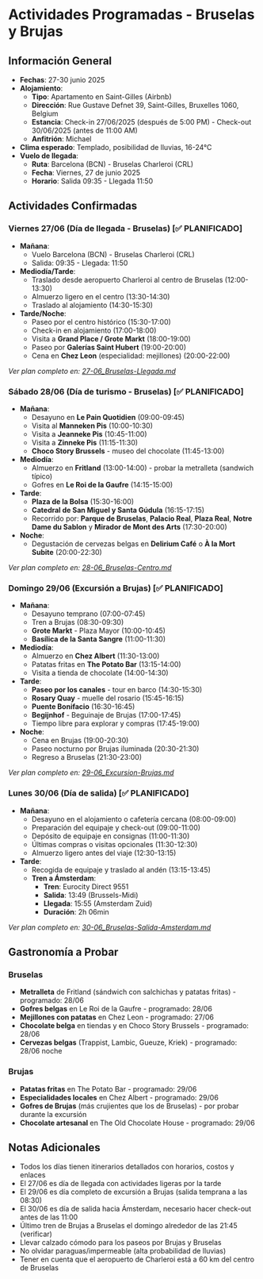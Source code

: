 # Actividades Programadas - Bruselas y Brujas

## Información General
- **Fechas**: 27-30 junio 2025
- **Alojamiento**: 
  * **Tipo**: Apartamento en Saint-Gilles (Airbnb)
  * **Dirección**: Rue Gustave Defnet 39, Saint-Gilles, Bruxelles 1060, Belgium
  * **Estancia**: Check-in 27/06/2025 (después de 5:00 PM) - Check-out 30/06/2025 (antes de 11:00 AM)
  * **Anfitrión**: Michael
- **Clima esperado**: Templado, posibilidad de lluvias, 16-24°C
- **Vuelo de llegada**:
  * **Ruta**: Barcelona (BCN) - Bruselas Charleroi (CRL)
  * **Fecha**: Viernes, 27 de junio 2025
  * **Horario**: Salida 09:35 - Llegada 11:50

## Actividades Confirmadas

### Viernes 27/06 (Día de llegada - Bruselas) [✅ PLANIFICADO]
- **Mañana**: 
  * Vuelo Barcelona (BCN) - Bruselas Charleroi (CRL)
  * Salida: 09:35 - Llegada: 11:50
- **Mediodía/Tarde**:
  * Traslado desde aeropuerto Charleroi al centro de Bruselas (12:00-13:30)
  * Almuerzo ligero en el centro (13:30-14:30)
  * Traslado al alojamiento (14:30-15:30)
- **Tarde/Noche**:
  * Paseo por el centro histórico (15:30-17:00)
  * Check-in en alojamiento (17:00-18:00)
  * Visita a **Grand Place / Grote Markt** (18:00-19:00)
  * Paseo por **Galerías Saint Hubert** (19:00-20:00)
  * Cena en **Chez Leon** (especialidad: mejillones) (20:00-22:00)

_Ver plan completo en: [27-06_Bruselas-Llegada.md](./27-06_Bruselas-Llegada.md)_

### Sábado 28/06 (Día de turismo - Bruselas) [✅ PLANIFICADO]
- **Mañana**:
  * Desayuno en **Le Pain Quotidien** (09:00-09:45)
  * Visita al **Manneken Pis** (10:00-10:30)
  * Visita a **Jeanneke Pis** (10:45-11:00)
  * Visita a **Zinneke Pis** (11:15-11:30)
  * **Choco Story Brussels** - museo del chocolate (11:45-13:00)
- **Mediodía**:
  * Almuerzo en **Fritland** (13:00-14:00) - probar la metralleta (sandwich típico)
  * Gofres en **Le Roi de la Gaufre** (14:15-15:00)
- **Tarde**:
  * **Plaza de la Bolsa** (15:30-16:00)
  * **Catedral de San Miguel y Santa Gúdula** (16:15-17:15)
  * Recorrido por: **Parque de Bruselas**, **Palacio Real**, **Plaza Real**, **Notre Dame du Sablon** y **Mirador de Mont des Arts** (17:30-20:00)
- **Noche**:
  * Degustación de cervezas belgas en **Delirium Café** o **À la Mort Subite** (20:00-22:30)

_Ver plan completo en: [28-06_Bruselas-Centro.md](./28-06_Bruselas-Centro.md)_

### Domingo 29/06 (Excursión a Brujas) [✅ PLANIFICADO]
- **Mañana**:
  * Desayuno temprano (07:00-07:45)
  * Tren a Brujas (08:30-09:30)
  * **Grote Markt** - Plaza Mayor (10:00-10:45)
  * **Basílica de la Santa Sangre** (11:00-11:30)
- **Mediodía**:
  * Almuerzo en **Chez Albert** (11:30-13:00)
  * Patatas fritas en **The Potato Bar** (13:15-14:00)
  * Visita a tienda de chocolate (14:00-14:30)
- **Tarde**:
  * **Paseo por los canales** - tour en barco (14:30-15:30)
  * **Rosary Quay** - muelle del rosario (15:45-16:15)
  * **Puente Bonifacio** (16:30-16:45)
  * **Begijnhof** - Beguinaje de Brujas (17:00-17:45)
  * Tiempo libre para explorar y compras (17:45-19:00)
- **Noche**:
  * Cena en Brujas (19:00-20:30)
  * Paseo nocturno por Brujas iluminada (20:30-21:30)
  * Regreso a Bruselas (21:30-23:00)

_Ver plan completo en: [29-06_Excursion-Brujas.md](./29-06_Excursion-Brujas.md)_

### Lunes 30/06 (Día de salida) [✅ PLANIFICADO]
- **Mañana**: 
  * Desayuno en el alojamiento o cafetería cercana (08:00-09:00)
  * Preparación del equipaje y check-out (09:00-11:00)
  * Depósito de equipaje en consignas (11:00-11:30)
  * Últimas compras o visitas opcionales (11:30-12:30)
  * Almuerzo ligero antes del viaje (12:30-13:15)
- **Tarde**: 
  * Recogida de equipaje y traslado al andén (13:15-13:45)
  * **Tren a Ámsterdam**:
    * **Tren**: Eurocity Direct 9551
    * **Salida**: 13:49 (Brussels-Midi)
    * **Llegada**: 15:55 (Amsterdam Zuid)
    * **Duración**: 2h 06min

_Ver plan completo en: [30-06_Bruselas-Salida-Amsterdam.md](./30-06_Bruselas-Salida-Amsterdam.md)_

## Gastronomía a Probar
### Bruselas
- **Metralleta** de Fritland (sándwich con salchichas y patatas fritas) - programado: 28/06
- **Gofres belgas** en Le Roi de la Gaufre - programado: 28/06
- **Mejillones con patatas** en Chez Leon - programado: 27/06
- **Chocolate belga** en tiendas y en Choco Story Brussels - programado: 28/06
- **Cervezas belgas** (Trappist, Lambic, Gueuze, Kriek) - programado: 28/06 noche

### Brujas
- **Patatas fritas** en The Potato Bar - programado: 29/06
- **Especialidades locales** en Chez Albert - programado: 29/06
- **Gofres de Brujas** (más crujientes que los de Bruselas) - por probar durante la excursión
- **Chocolate artesanal** en The Old Chocolate House - programado: 29/06

## Notas Adicionales
- Todos los días tienen itinerarios detallados con horarios, costos y enlaces
- El 27/06 es día de llegada con actividades ligeras por la tarde
- El 29/06 es día completo de excursión a Brujas (salida temprana a las 08:30)
- El 30/06 es día de salida hacia Ámsterdam, necesario hacer check-out antes de las 11:00
- Último tren de Brujas a Bruselas el domingo alrededor de las 21:45 (verificar)
- Llevar calzado cómodo para los paseos por Brujas y Bruselas
- No olvidar paraguas/impermeable (alta probabilidad de lluvias)
- Tener en cuenta que el aeropuerto de Charleroi está a 60 km del centro de Bruselas
